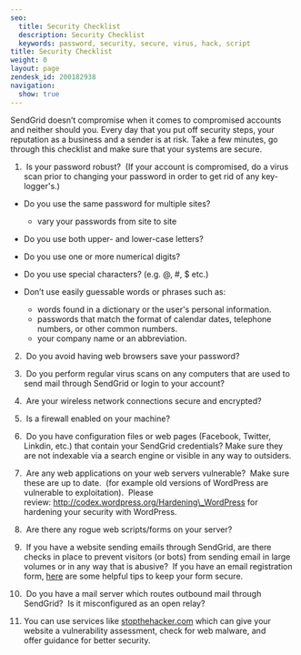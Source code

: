 ```yaml
---
seo:
  title: Security Checklist
  description: Security Checklist
  keywords: password, security, secure, virus, hack, script
title: Security Checklist
weight: 0
layout: page
zendesk_id: 200182938
navigation:
  show: true
---
```


SendGrid doesn’t compromise when it comes to compromised accounts and neither should you. Every day that you put off security steps, your reputation as a business and a sender is at risk. Take a few minutes, go through this checklist and make sure that your systems are secure.

1) &nbsp;Is your password robust? &nbsp;(If your account is compromised, do a virus scan prior to changing your password in order to get rid of any&nbsp;key-logger's.)

- Do you use the same password for multiple sites?

  - vary your passwords from site to site

- Do you use both upper- and lower-case letters?
- Do you use one or more numerical digits?
- Do you use special characters? (e.g. @, #, $ etc.)
- Don’t use easily guessable words or phrases such as:

  - words found in a dictionary or the user's personal information.
  - passwords that match the format of calendar dates, telephone numbers, or other common numbers.
  - your company name or an abbreviation.

2) &nbsp;Do you avoid having web browsers save your password?  
  
3) &nbsp;Do you perform regular virus scans on any computers that are used to send mail through SendGrid or login to your account?  
  
4) &nbsp;Are your wireless network connections secure and encrypted?  
  
5) &nbsp;Is a firewall enabled on your machine?  
  
6) &nbsp;Do you have configuration files or web pages (Facebook, Twitter, Linkdin, etc.) that contain your SendGrid credentials? Make sure they are not indexable via a search engine or visible in any way to outsiders.  
  
7) &nbsp;Are any web applications on your web servers vulnerable? &nbsp;Make sure these are up to date. &nbsp;(for example old versions of WordPress are vulnerable to exploitation). &nbsp;Please review:&nbsp;http://codex.wordpress.org/Hardening\_WordPress for hardening your security with WordPress.  
  
8) &nbsp;Are there any rogue web scripts/forms on your server?  
  
9) &nbsp;If you have a website sending emails through SendGrid, are there checks in place to prevent visitors (or bots) from sending email in large volumes or in any way that is abusive? &nbsp;If you have an email registration form, [here](http://support.sendgrid.com/entries/21856326-keeping-your-registration-form-secure) are some helpful tips to keep your form secure.   
  
10) &nbsp;Do you have a mail server which routes outbound mail through SendGrid? &nbsp;Is it misconfigured as an open relay?

11) You can use services like [stopthehacker.com](http://www.stopthehacker.com/) which can give your website a&nbsp;vulnerability assessment, check for web malware, and offer&nbsp;guidance for better security.

